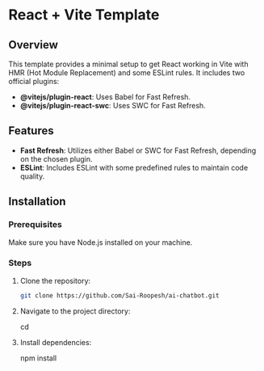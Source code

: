 # React + Vite Template

## Overview

This template provides a minimal setup to get React working in Vite with HMR (Hot Module Replacement) and some ESLint rules. It includes two official plugins:

- **@vitejs/plugin-react**: Uses Babel for Fast Refresh.
- **@vitejs/plugin-react-swc**: Uses SWC for Fast Refresh.

## Features

- **Fast Refresh**: Utilizes either Babel or SWC for Fast Refresh, depending on the chosen plugin.
- **ESLint**: Includes ESLint with some predefined rules to maintain code quality.

## Installation

### Prerequisites

Make sure you have Node.js installed on your machine.

### Steps

1. Clone the repository:

   ```bash
   git clone https://github.com/Sai-Roopesh/ai-chatbot.git
   
2. Navigate to the project directory:

   cd <project-directory>
   
3. Install dependencies:

   npm install

   
